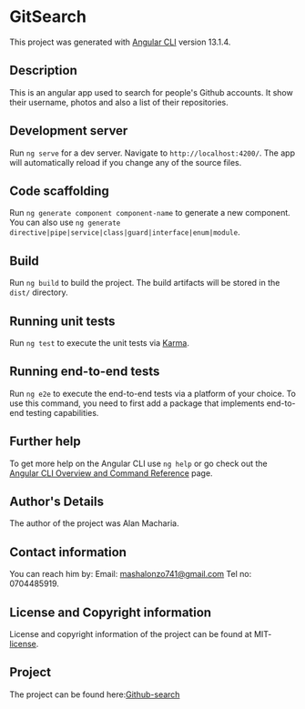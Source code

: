 # GitSearch

This project was generated with [Angular CLI](https://github.com/angular/angular-cli) version 13.1.4.

## Description

This is an angular app used to search for people's Github accounts. It show their username, photos and also a list of their repositories.

## Development server

Run `ng serve` for a dev server. Navigate to `http://localhost:4200/`. The app will automatically reload if you change any of the source files.

## Code scaffolding

Run `ng generate component component-name` to generate a new component. You can also use `ng generate directive|pipe|service|class|guard|interface|enum|module`.

## Build

Run `ng build` to build the project. The build artifacts will be stored in the `dist/` directory.

## Running unit tests

Run `ng test` to execute the unit tests via [Karma](https://karma-runner.github.io).

## Running end-to-end tests

Run `ng e2e` to execute the end-to-end tests via a platform of your choice. To use this command, you need to first add a package that implements end-to-end testing capabilities.

## Further help

To get more help on the Angular CLI use `ng help` or go check out the [Angular CLI Overview and Command Reference](https://angular.io/cli) page.

## Author's Details

The author of the project was Alan Macharia.

## Contact information

You can reach him by: Email: [mashalonzo741@gmail.com](gmail.com) Tel no: 0704485919.

## License and Copyright information

License and copyright information of the project  can be found at MIT-[license](https://opensource.org/licenses/MIT).

## Project

The project can be found here:[Github-search](https://Mash14.github.io/Git-Search/)
